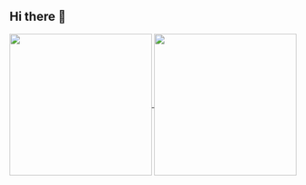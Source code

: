 ## Hi there 👋

<!--
**miltonvento/miltonvento** is a ✨ _special_ ✨ repository because its `README.md` (this file) appears on your GitHub profile.

Here are some ideas to get you started:

- 🔭 I’m currently working on ...
- 🌱 I’m currently learning ...
- 👯 I’m looking to collaborate on ...
- 🤔 I’m looking for help with ...
- 💬 Ask me about ...
- 📫 How to reach me: ...
- 😄 Pronouns: ...
- ⚡ Fun fact: ...
-->

<a href="https://github.com/anuraghazra/github-readme-stats">
  <img height="250" align="center" src="https://github-readme-stats-iota-jade-55.vercel.app/api/top-langs/?username=miltonvento&size_weight=0.5&count_weight=0.5&layout=donut-vertical" />
</a>
<a href="https://github.com/anuraghazra/convoychat">
  <img height="250" align="center" src="https://github-readme-stats-iota-jade-55.vercel.app/api?username=miltonvento&show_icons=true&theme=dark&include_all_commits=true&rank_icon=github" />
</a>
